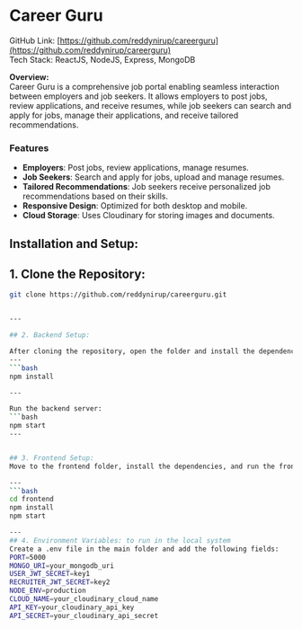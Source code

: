 # Career Guru

GitHub Link: [https://github.com/reddynirup/careerguru](https://github.com/reddynirup/careerguru)  
Tech Stack: ReactJS, NodeJS, Express, MongoDB  

**Overview:**  
Career Guru is a comprehensive job portal enabling seamless interaction between employers and job seekers. It allows employers to post jobs, review applications, and receive resumes, while job seekers can search and apply for jobs, manage their applications, and receive tailored recommendations.

### Features
- **Employers**: Post jobs, review applications, manage resumes.
- **Job Seekers**: Search and apply for jobs, upload and manage resumes.
- **Tailored Recommendations**: Job seekers receive personalized job recommendations based on their skills.
- **Responsive Design**: Optimized for both desktop and mobile.
- **Cloud Storage**: Uses Cloudinary for storing images and documents.

## Installation and Setup:

## 1. Clone the Repository:

```bash
git clone https://github.com/reddynirup/careerguru.git


---

## 2. Backend Setup:

After cloning the repository, open the folder and install the dependencies:
---
```bash
npm install

---

Run the backend server:
```bash
npm start
---


## 3. Frontend Setup:
Move to the frontend folder, install the dependencies, and run the frontend:

---
```bash
cd frontend
npm install
npm start

---
## 4. Environment Variables: to run in the local system
Create a .env file in the main folder and add the following fields:
PORT=5000
MONGO_URI=your_mongodb_uri
USER_JWT_SECRET=key1
RECRUITER_JWT_SECRET=key2
NODE_ENV=production
CLOUD_NAME=your_cloudinary_cloud_name
API_KEY=your_cloudinary_api_key
API_SECRET=your_cloudinary_api_secret
